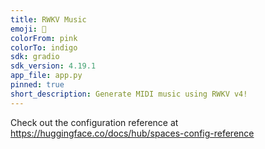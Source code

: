 ```yaml
---
title: RWKV Music
emoji: 🎵
colorFrom: pink
colorTo: indigo
sdk: gradio
sdk_version: 4.19.1
app_file: app.py
pinned: true
short_description: Generate MIDI music using RWKV v4!
---
```


Check out the configuration reference at https://huggingface.co/docs/hub/spaces-config-reference